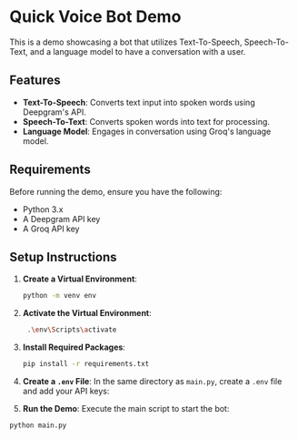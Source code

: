 # Quick Voice Bot Demo

This is a demo showcasing a bot that utilizes Text-To-Speech, Speech-To-Text, and a language model to have a conversation with a user.

## Features

- **Text-To-Speech**: Converts text input into spoken words using Deepgram's API.
- **Speech-To-Text**: Converts spoken words into text for processing.
- **Language Model**: Engages in conversation using Groq's language model.

## Requirements

Before running the demo, ensure you have the following:

- Python 3.x
- A Deepgram API key
- A Groq API key

## Setup Instructions

1. **Create a Virtual Environment**:
   ```bash
   python -m venv env

2. **Activate the Virtual Environment**:
   ```bash
    .\env\Scripts\activate
3. **Install Required Packages**:
    ```bash
    pip install -r requirements.txt
4. **Create a `.env` File**:
    In the same directory as `main.py`, create a `.env` file and add your API keys:

5. **Run the Demo**:
Execute the main script to start the bot:
```bash
python main.py


